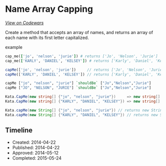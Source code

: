 # Name Array Capping
[*View on Codewars*](https://www.codewars.com/kata/name-array-capping)

Create a method that accepts an array of names, and returns an array of each name with its first letter capitalized.

example
```ruby
cap_me(['jo', 'nelson', 'jurie']) # returns ['Jo', 'Nelson', 'Jurie']
cap_me(['KARLY', 'DANIEL', 'KELSEY']) # returns ['Karly', 'Daniel', 'Kelsey']
```
```javascript
capMe(['jo', 'nelson', 'jurie'])     // returns ['Jo', 'Nelson', 'Jurie']
capMe(['KARLY', 'DANIEL', 'KELSEY']) // returns ['Karly', 'Daniel', 'Kelsey']
```
```haskell
capMe ["jo", "nelson", "jurie"] `shouldBe` ["Jo","Nelson","Jurie"]
capMe ["JO", "NELSON", "JURIE"] `shouldBe` ["Jo","Nelson","Jurie"]
```
```csharp
Kata.CapMe(new string[] {"jo", "nelson", "jurie"})     => new string[] {"Jo", "Nelson", "Jurie"}
Kata.CapMe(new string[] {"KARLY", "DANIEL", "KELSEY"}) => new string[] {"Karly", "Daniel", "Kelsey"}
```
```java
Kata.capMe(new String[] {"jo", "nelson", "jurie"}) // returns new String[] {"Jo", "Nelson", "Jurie"}
Kata.capMe(new String[] {"KARLY", "DANIEL", "KELSEY"}) // returns new String[] {"Karly", "Daniel", "Kelsey"}
```

## Timeline
- Created: 2014-04-22
- Published: 2014-04-22
- Approved: 2014-05-12
- Completed: 2015-05-24